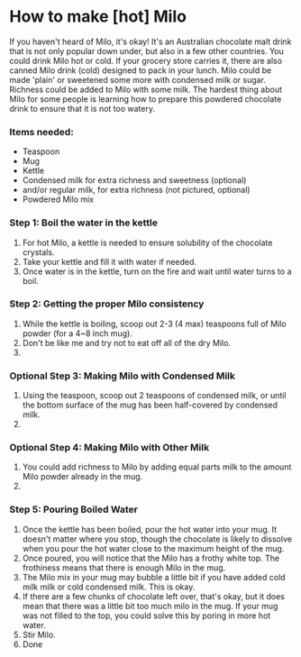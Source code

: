 # How to make [hot] Milo

If you haven't heard of Milo, it's okay! It's an Australian chocolate malt drink that is not only popular down under, but also in a few other countries. You could drink Milo hot or cold. If your grocery store carries it, there are also canned Milo drink (cold) designed to pack in your lunch. Milo could be made 'plain' or sweetened some more with condensed milk or sugar. Richness could be added to Milo with some milk. The hardest thing about Milo for some people is learning how to prepare this powdered chocolate drink to ensure that it is not too watery.

### Items needed:
  - Teaspoon
  - Mug
  - Kettle
  - Condensed milk for extra richness and sweetness (optional)
  - and/or regular milk, for extra richness (not pictured, optional)
  - Powdered Milo mix
  
### Step 1: Boil the water in the kettle 
  1. For hot Milo, a kettle is needed to ensure solubility of the chocolate crystals.
  2. Take your kettle and fill it with water if needed.
  3. Once water is in the kettle, turn on the fire and wait until water turns to a boil.
  
### Step 2: Getting the proper Milo consistency
1. While the kettle is boiling, scoop out 2-3 (4 max) teaspoons full of Milo powder (for a 4~8 inch mug).
3. Don't be like me and try not to eat off all of the dry Milo.
4. 
### Optional Step 3: Making Milo with Condensed Milk
1. Using the teaspoon, scoop out 2 teaspoons of condensed milk, or until the bottom surface of the mug has been half-covered by condensed milk.
2. 
### Optional Step 4: Making Milo with Other Milk
1. You could add richness to Milo by adding equal parts milk to the amount Milo powder already in the mug.
2. 
### Step 5: Pouring Boiled Water
1. Once the kettle has been boiled, pour the hot water into your mug. It doesn't matter where you stop, though the chocolate is likely to dissolve when you pour the hot water close to the maximum height of the mug.
2. Once poured, you will notice that the Milo has a frothy white top. The frothiness means that there is enough Milo in the mug.
3. The Milo mix in your mug may bubble a little bit if you have added cold milk milk or cold condensed milk. This is okay.
3. If there are a few chunks of chocolate left over, that's okay, but it does mean that there was a little bit too much milo in the mug. If your mug was not filled to the top, you could solve this by poring in more hot water.
4. Stir Milo.
5. Done

